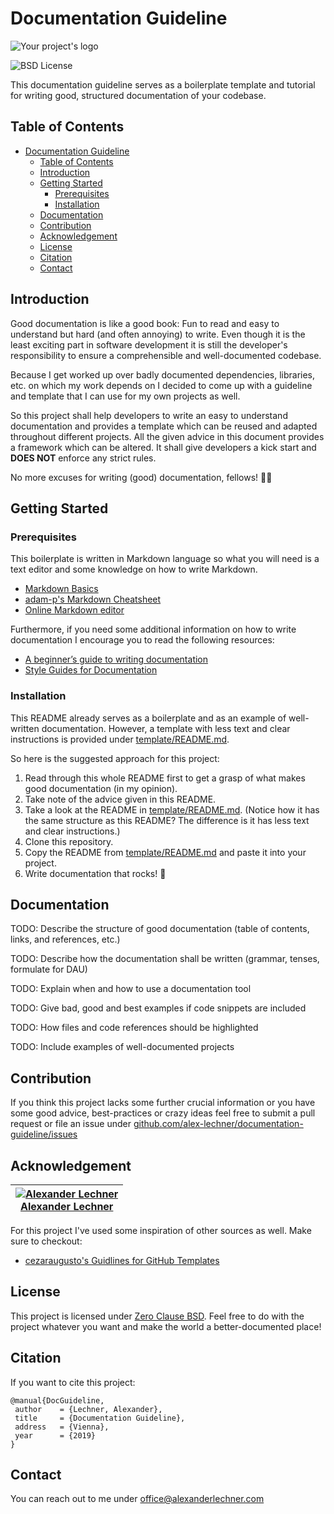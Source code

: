 # Documentation Guideline

[//]: # "References"
[logo]: https://via.placeholder.com/900x300/000000/FFFFFF/?text=logo+placeholder
[license-badge]: https://img.shields.io/badge/license-BSD-green.svg
[beginners-guide-to-documentation]: https://www.writethedocs.org/guide/writing/beginners-guide-to-docs/
[documentation-style-guide]: https://www.writethedocs.org/guide/writing/style-guides/
[adam-p-markdown-cheatsheet]: https://github.com/adam-p/markdown-here/wiki/Markdown-Cheatsheet
[online-markdown-editor]: https://dillinger.io/
[markdown-basics]: https://www.writethedocs.org/guide/writing/Markdown_basics/
[license]: ./LICENSE.md
[issue-tracker]: https://github.com/alex-lechner/Documentation-Guideline/issues
[readme-template]: ./template/README.md

![Your project's logo][logo]

![BSD License][license-badge]

This documentation guideline serves as a boilerplate template and tutorial for writing good, structured documentation of your codebase.

## Table of Contents

- [Documentation Guideline](#documentation-guideline)
  - [Table of Contents](#table-of-contents)
  - [Introduction](#introduction)
  - [Getting Started](#getting-started)
    - [Prerequisites](#prerequisites)
    - [Installation](#installation)
  - [Documentation](#documentation)
  - [Contribution](#contribution)
  - [Acknowledgement](#acknowledgement)
  - [License](#license)
  - [Citation](#citation)
  - [Contact](#contact)

## Introduction

Good documentation is like a good book: Fun to read and easy to understand but hard (and often annoying) to write. Even though it is the least exciting part in software development it is still the developer's responsibility to ensure a comprehensible and well-documented codebase.

Because I get worked up over badly documented dependencies, libraries, etc. on which my work depends on I decided to come up with a guideline and template that I can use for my own projects as well.

So this project shall help developers to write an easy to understand documentation and provides a template which can be reused and adapted throughout different projects. All the given advice in this document provides a framework which can be altered. It shall give developers a kick start and **DOES NOT** enforce any strict rules.

No more excuses for writing (good) documentation, fellows! 📝😈

## Getting Started

### Prerequisites

This boilerplate is written in Markdown language so what you will need is a text editor and some knowledge on how to write Markdown.

- [Markdown Basics][markdown-basics]
- [adam-p's Markdown Cheatsheet][adam-p-markdown-cheatsheet]
- [Online Markdown editor][online-markdown-editor]

Furthermore, if you need some additional information on how to write documentation I encourage you to read the following resources:

- [A beginner’s guide to writing documentation][beginners-guide-to-documentation]
- [Style Guides for Documentation][documentation-style-guide]

### Installation

This README already serves as a boilerplate and as an example of well-written documentation. However, a template with less text and clear instructions is provided under [template/README.md][readme-template].

So here is the suggested approach for this project:

1. Read through this whole README first to get a grasp of what makes good documentation (in my opinion).
2. Take note of the advice given in this README.
3. Take a look at the README in [template/README.md][readme-template]. (Notice how it has the same structure as this README? The difference is it has less text and clear instructions.)
4. Clone this repository.
5. Copy the README from [template/README.md][readme-template] and paste it into your project.
6. Write documentation that rocks! 🎸

## Documentation

TODO: Describe the structure of good documentation (table of contents, links, and references, etc.)

TODO: Describe how the documentation shall be written (grammar, tenses, formulate for DAU)

TODO: Explain when and how to use a documentation tool

TODO: Give bad, good and best examples if code snippets are included

TODO: How files and code references should be highlighted

TODO: Include examples of well-documented projects

## Contribution

If you think this project lacks some further crucial information or you have some good advice, best-practices or crazy ideas feel free to submit a pull request or file an issue under [github.com/alex-lechner/documentation-guideline/issues][issue-tracker]

## Acknowledgement

| [![Alexander Lechner](https://avatars.githubusercontent.com/alex-lechner?s=150)<br>Alexander Lechner](https://alexanderlechner.com) |
| :---------------------------------------------------------------------------------------------------------------------------------: |


For this project I've used some inspiration of other sources as well. Make sure to checkout:

- [cezaraugusto's Guidlines for GitHub Templates](https://github.com/cezaraugusto/github-template-guidelines)

## License

This project is licensed under [Zero Clause BSD][license]. Feel free to do with the project whatever you want and make the world a better-documented place!

## Citation

If you want to cite this project:

```
@manual{DocGuideline,
 author    = {Lechner, Alexander},
 title     = {Documentation Guideline},
 address   = {Vienna},
 year      = {2019}
}
```

## Contact

You can reach out to me under office@alexanderlechner.com
